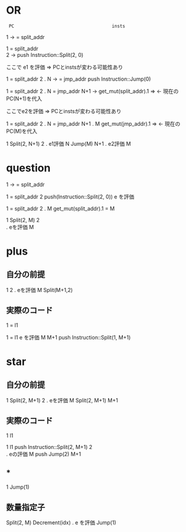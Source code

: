# OR
     PC                                     insts
1 ->     = split_addr

1        = split_addr   
2 ->                                 push Instruction::Split(2, 0)

ここで e1 を評価 => PCとinstsが変わる可能性あり

1       = split_addr
2
.
N ->    = jmp_addr                   push Instruction::Jump(0)

1       = split_addr
2
.
N       = jmp_addr
N+1 ->                              get_mut(split_addr).1 =>  <- 現在のPC(N+1)を代入

ここでe2を評価 => PCとinstsが変わる可能性あり

1       = split_addr
2
.
N       = jmp_addr
N+1
.
M                                   get_mut(jmp_addr).1 => <- 現在のPC(M)を代入


1                                  Split(2, N+1)
2
. e1評価
N                                  Jump(M)
N+1
. e2評価
M

# question

1 ->        = split_addr

1           = split_addr
2                                   push(Instruction::Split(2, 0))
e を評価

1           = split_addr
2
.
M                                   get_mut(split_addr).1 = M

1                                   Split(2, M)
2                                   
.   eを評価
M

# plus
## 自分の前提
1
2
.   eを評価
M                                   Split(M+1,2)

## 実際のコード
1               = l1

1               = l1
e を評価
M
M+1                                 push Instruction::Split(1, M+1)

# star
## 自分の前提
1           Split(2, M+1)
2
. eを評価
M           Split(2, M+1)
M+1

## 実際のコード
1           l1

1           l1                  push Instruction::Split(2, M+1)
2                               
. eの評価
M                               push Jump(2)
M+1                             

## *
1         Jump(1)


## 数量指定子
Split(2, M)
Decrement(idx)
. e を評価
Jump(1)